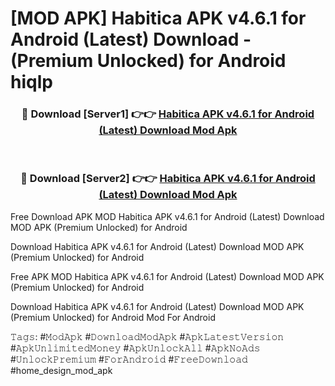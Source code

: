 # [MOD APK] Habitica APK v4.6.1 for Android (Latest) Download - (Premium Unlocked) for Android hiqlp



<div align="center">
<h3>🔴 Download [Server1] 👉👉 <a href="https://momento.my/?title=Habitica_APK_v4.6.1_for_Android_(Latest)_Download">Habitica APK v4.6.1 for Android (Latest) Download Mod Apk</a></h3><br>

<h3>🔴 Download [Server2] 👉👉 <a href="https://momento.my/?title=Habitica_APK_v4.6.1_for_Android_(Latest)_Download">Habitica APK v4.6.1 for Android (Latest) Download Mod Apk</a></h3>
</div>



Free Download APK MOD Habitica APK v4.6.1 for Android (Latest) Download MOD APK (Premium Unlocked) for Android

Download Habitica APK v4.6.1 for Android (Latest) Download MOD APK (Premium Unlocked) for Android

Free APK MOD Habitica APK v4.6.1 for Android (Latest) Download MOD APK (Premium Unlocked) for Android

Download Habitica APK v4.6.1 for Android (Latest) Download MOD APK (Premium Unlocked) for Android Mod For Android

𝚃𝚊𝚐𝚜: #𝙼𝚘𝚍𝙰𝚙𝚔 #𝙳𝚘𝚠𝚗𝚕𝚘𝚊𝚍𝙼𝚘𝚍𝙰𝚙𝚔 #𝙰𝚙𝚔𝙻𝚊𝚝𝚎𝚜𝚝𝚅𝚎𝚛𝚜𝚒𝚘𝚗 #𝙰𝚙𝚔𝚄𝚗𝚕𝚒𝚖𝚒𝚝𝚎𝚍𝙼𝚘𝚗𝚎𝚢 #𝙰𝚙𝚔𝚄𝚗𝚕𝚘𝚌𝚔𝙰𝚕𝚕 #𝙰𝚙𝚔𝙽𝚘𝙰𝚍𝚜 #𝚄𝚗𝚕𝚘𝚌𝚔𝙿𝚛𝚎𝚖𝚒𝚞𝚖 #𝙵𝚘𝚛𝙰𝚗𝚍𝚛𝚘𝚒𝚍 #𝙵𝚛𝚎𝚎𝙳𝚘𝚠𝚗𝚕𝚘𝚊𝚍 #home_design_mod_apk
